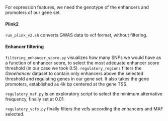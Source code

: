 For expression features, we need the genotype of the enhancers and promoters of our gene set. 

#### Plink2

`run_plink_v2.sh` converts GWAS data to vcf format, without filtering.

#### Enhancer filtering

`filtering_enhancer_score.py` visualizes how many SNPs we would have as a function of enhancer score, to select the most adequate enhancer score threshold (in our case we took 0.5). `regulatory_regions` filters the _Genehancer_ dataset to contain only enhancers above the selected threshold and regulating genes in our gene set. It also takes the gene promoters, established as 4k bp centered at the gene TSS.

`regulatory_maf.py` is an exploratory script to select the minimum alternative frequency, finally set at 0.01.

`regulatory_vcfs.py` finally filters the vcfs according the enhancers and MAF selected.